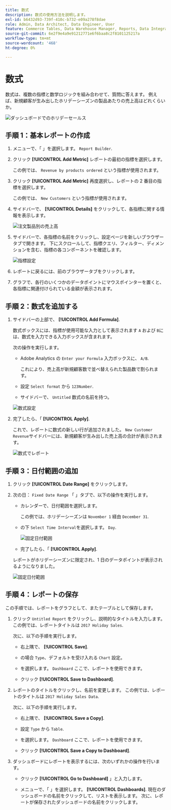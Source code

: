 ```yaml
---
title: 数式
description: 数式の使用方法を説明します。
exl-id: b6432d93-739f-410c-b732-e09a278f8dae
role: Admin, Data Architect, Data Engineer, User
feature: Commerce Tables, Data Warehouse Manager, Reports, Data Integration
source-git-commit: 6e2f9e4a9e91212771e6f6baa8c2f8101125217a
workflow-type: tm+mt
source-wordcount: '468'
ht-degree: 0%

---
```


# 数式

数式は、複数の指標と数学ロジックを組み合わせて、質問に答えます。 例えば、新規顧客が生み出したホリデーシーズンの製品あたりの売上高はどれくらいか。

![ダッシュボードでのホリデーセールス](../../assets/magento-bi-report-builder-revenue-by-products-formula-report-holiday-sales-dashboard.png)

## 手順 1：基本レポートの作成

1. メニューで、「 」を選択します。 `Report Builder`.

1. クリック **[!UICONTROL Add Metric]** レポートの最初の指標を選択します。

   この例では、 `Revenue by products ordered` という指標が使用されます。

1. クリック **[!UICONTROL Add Metric]** 再度選択し、レポートの 2 番目の指標を選択します。

   この例では、 `New Customers` という指標が使用されます。

1. サイドバーで、 **[!UICONTROL Details]** をクリックして、各指標に関する情報を表示します。

   ![注文製品別の売上高](../../assets/magento-bi-report-builder-revenue-by-products.png)

1. サイドバーで、各指標の名前をクリックし、設定ページを新しいブラウザータブで開きます。 下にスクロールして、指標クエリ、フィルター、ディメンションを含む、指標の各コンポーネントを確認します。

   ![指標設定](../../assets/magento-bi-report-builder-revenue-by-products-metric-detail.png)

1. レポートに戻るには、前のブラウザータブをクリックします。

1. グラフで、各行のいくつかのデータポイントにマウスポインターを置くと、各指標に関連付けられている金額が表示されます。

## 手順 2：数式を追加する

1. サイドバーの上部で、 **[!UICONTROL Add Formula]**.

   数式ボックスには、指標が使用可能な入力として表示されます `A` および `B`には、数式を入力できる入力ボックスが含まれます。

   次の操作を実行します。

   * Adobe Analytics の `Enter your Formula` 入力ボックスに、 `A/B`.

     これにより、売上高が新規顧客数で並べ替えられた製品数で割られます。

   * 設定 `Select format` から `123Number`.

   * サイドバーで、 `Untitled` 数式の名前を持つ。

   ![数式設定](../../assets/magento-bi-report-builder-revenue-by-products-add-formula-detail.png)

1. 完了したら、「 **[!UICONTROL Apply]**.

   これで、レポートに数式の新しい行が追加されました。 `New Customer Revenue`サイドバーには、新規顧客が生み出した売上高の合計が表示されます。

   ![数式でレポート](../../assets/magento-bi-report-builder-revenue-by-products-formula-report.png)

## 手順 3：日付範囲の追加

1. クリック **[!UICONTROL Date Range]** をクリックします。

1. 次の日： `Fixed Date Range` 「 」タブで、以下の操作を実行します。

   * カレンダーで、日付範囲を選択します。

     この例では、ホリデーシーズンは `November 1` 経由 `December 31`.

   * の下 `Select Time Interval`を選択します。 `Day`.

     ![固定日付範囲](../../assets/magento-bi-report-builder-revenue-by-products-formula-report-fixed-date-range.png)

   * 完了したら、「 **[!UICONTROL Apply]**.

   レポートがホリデーシーズンに限定され、1 日のデータポイントが表示されるようになりました。

   ![固定日付範囲](../../assets/magento-bi-report-builder-revenue-by-products-formula-report-fixed-date-range-report.png)

## 手順 4：レポートの保存

この手順では、レポートをグラフとして、またテーブルとして保存します。

1. クリック `Untitled Report` をクリックし、説明的なタイトルを入力します。 この例では、レポートタイトルは `2017 Holiday Sales`.

   次に、以下の手順を実行します。

   * 右上隅で、 **[!UICONTROL Save]**.

   * の場合 `Type`、デフォルトを受け入れる `Chart` 設定。

   * を選択します。 `Dashboard` ここで、レポートを使用できます。

   * クリック **[!UICONTROL Save to Dashboard]**.

1. レポートのタイトルをクリックし、名前を変更します。 この例では、レポートのタイトルは `2017 Holiday Sales Data`.

   次に、以下の手順を実行します。

   * 右上隅で、 **[!UICONTROL Save a Copy]**.

   * 設定 `Type` から `Table`.

   * を選択します。 `Dashboard` ここで、レポートを使用できます。

   * クリック **[!UICONTROL Save a Copy to Dashboard]**.

1. ダッシュボードにレポートを表示するには、次のいずれかの操作を行います。

   * クリック **[!UICONTROL Go to Dashboard]** 」と入力します。

   * メニューで、「 」を選択します。 **[!UICONTROL Dashboards]**. 現在のダッシュボードの名前をクリックして、リストを表示します。 次に、レポートが保存されたダッシュボードの名前をクリックします。
